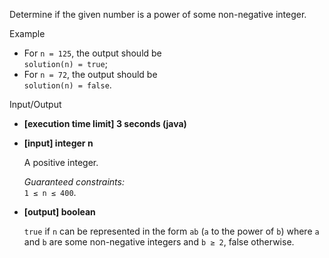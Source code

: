 ﻿
Determine if the given number is a power of some non-negative integer.

Example

-   For  `n = 125`, the output should be  
    `solution(n) = true`;
-   For  `n = 72`, the output should be  
    `solution(n) = false`.

Input/Output

-   **[execution time limit] 3 seconds (java)**
    
-   **[input] integer n**
    
    A positive integer.
    
    _Guaranteed constraints:_  
    `1 ≤ n ≤ 400`.
    
-   **[output] boolean**
    
    `true`  if  `n`  can be represented in the form  `ab`  (`a`  to the power of  `b`) where  `a`  and  `b`  are some non-negative integers and  `b ≥ 2`, false otherwise.